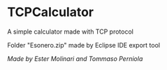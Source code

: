 # TCPCalculator
A simple calculator made with TCP protocol

Folder "Esonero.zip" made by Eclipse IDE export tool

*Made by Ester Molinari and Tommaso Perniola*
